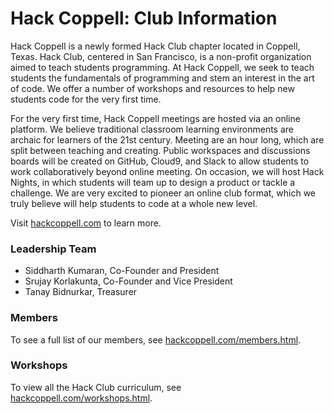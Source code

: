 # Hack Coppell: Club Information

Hack Coppell is a newly formed Hack Club chapter located in Coppell, Texas. Hack Club, centered in San Francisco, is a non-profit organization aimed to teach students programming. At Hack Coppell, we seek to teach students the fundamentals of programming and stem an interest in the art of code. We offer a number of workshops and resources to help new students code for the very first time. 

For the very first time, Hack Coppell meetings are hosted via an online platform. We believe traditional classroom learning environments are archaic for learners of the 21st century. Meeting are an hour long, which are split between teaching and creating. Public workspaces and discussions boards will be created on GitHub, Cloud9, and Slack to allow students to work collaboratively beyond online meeting. On occasion, we will host Hack Nights, in which students will team up to design a product or tackle a challenge. We are very excited to pioneer an online club format, which we truly believe will help students to code at a whole new level.

Visit [hackcoppell.com](http://hackcoppell.com) to learn more.

### Leadership Team
- Siddharth Kumaran, Co-Founder and President
- Srujay Korlakunta, Co-Founder and Vice President
- Tanay Bidnurkar, Treasurer

### Members
To see a full list of our members, see [hackcoppell.com/members.html](http://hackcoppell.com/members.html).

### Workshops
To view all the Hack Club curriculum, see [hackcoppell.com/workshops.html](http://hackcoppell.com/workshops.html).



